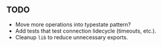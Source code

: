 ## TODO

- Move more operations into typestate pattern?
- Add tests that test connection lidecycle (timeouts, etc.).
- Cleanup `lib` to reduce unnecessary exports.